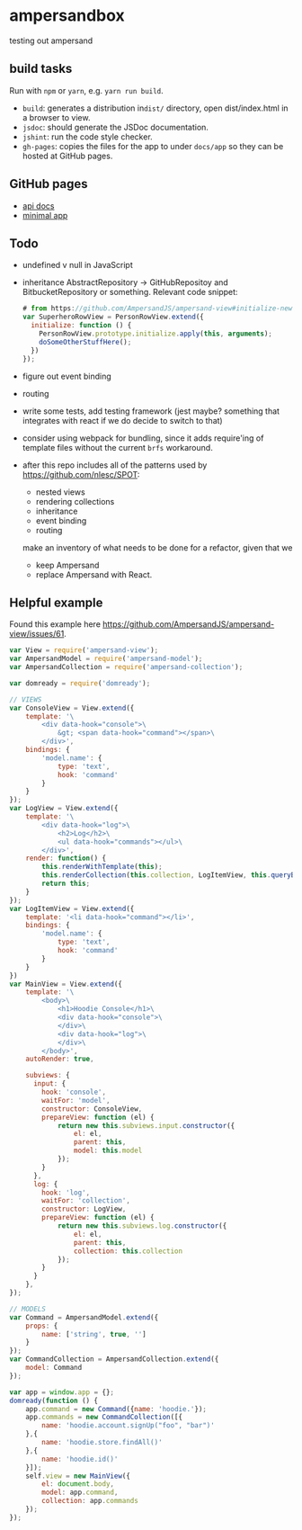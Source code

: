 # ampersandbox
testing out ampersand


## build tasks

Run with ``npm`` or ``yarn``, e.g. ``yarn run build``.

- ``build``: generates a distribution in``dist/`` directory, open dist/index.html in a browser to view.
- ``jsdoc``: should generate the JSDoc documentation.
- ``jshint``: run the code style checker.
- ``gh-pages``: copies the files for the app to under ``docs/app`` so they can be hosted at GitHub pages.

## GitHub pages

- [api docs](https://jspaaks.github.io/ampersandbox/api/0.0.0)
- [minimal app](https://jspaaks.github.io/ampersandbox/app/)

## Todo

- undefined v null in JavaScript
- inheritance AbstractRepository -> GitHubRepositoy and BitbucketRepository or something. Relevant code snippet:

    ``` javascript
    # from https://github.com/AmpersandJS/ampersand-view#initialize-new-ampersandviewoptions
    var SuperheroRowView = PersonRowView.extend({
      initialize: function () {
        PersonRowView.prototype.initialize.apply(this, arguments);
        doSomeOtherStuffHere();
      })
    });
    ```

- figure out event binding
- routing
- write some tests, add testing framework (jest maybe? something that integrates
  with react if we do decide to switch to that)
- consider using webpack for bundling, since it adds require'ing of template 
  files without the current ``brfs`` workaround.
- after this repo includes all of the patterns used by https://github.com/nlesc/SPOT:

    - nested views
    - rendering collections
    - inheritance
    - event binding
    - routing

  make an inventory of what needs to be done for a refactor, given that we

    - keep Ampersand
    - replace Ampersand with React.


## Helpful example 

Found this example here https://github.com/AmpersandJS/ampersand-view/issues/61.

```javascript
var View = require('ampersand-view');
var AmpersandModel = require('ampersand-model');
var AmpersandCollection = require('ampersand-collection');

var domready = require('domready');

// VIEWS
var ConsoleView = View.extend({
    template: '\
        <div data-hook="console">\
            &gt; <span data-hook="command"></span>\
        </div>',
    bindings: {
        'model.name': {
            type: 'text',
            hook: 'command'
        }
    }
});
var LogView = View.extend({
    template: '\
        <div data-hook="log">\
            <h2>Log</h2>\
            <ul data-hook="commands"></ul>\
        </div>',
    render: function() {
        this.renderWithTemplate(this);
        this.renderCollection(this.collection, LogItemView, this.queryByHook('commands'));
        return this;
    }
});
var LogItemView = View.extend({
    template: '<li data-hook="command"></li>',
    bindings: {
        'model.name': {
            type: 'text',
            hook: 'command'
        }
    }
})
var MainView = View.extend({
    template: '\
        <body>\
            <h1>Hoodie Console</h1>\
            <div data-hook="console">\
            </div>\
            <div data-hook="log">\
            </div>\
        </body>',
    autoRender: true,

    subviews: {
      input: {
        hook: 'console',
        waitFor: 'model',
        constructor: ConsoleView,
        prepareView: function (el) {
            return new this.subviews.input.constructor({
                el: el,
                parent: this,
                model: this.model
            });
        }
      },
      log: {
        hook: 'log',
        waitFor: 'collection',
        constructor: LogView,
        prepareView: function (el) {
            return new this.subviews.log.constructor({
                el: el,
                parent: this,
                collection: this.collection
            });
        }
      }
    },
});

// MODELS
var Command = AmpersandModel.extend({
    props: {
        name: ['string', true, '']
    }
});
var CommandCollection = AmpersandCollection.extend({
    model: Command
});

var app = window.app = {};
domready(function () {
    app.command = new Command({name: 'hoodie.'});
    app.commands = new CommandCollection([{
        name: 'hoodie.account.signUp("foo", "bar")'
    },{
        name: 'hoodie.store.findAll()'
    },{
        name: 'hoodie.id()'
    }]);
    self.view = new MainView({
        el: document.body,
        model: app.command,
        collection: app.commands
    });
});
```